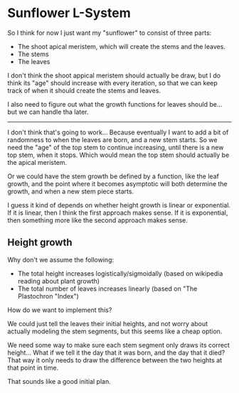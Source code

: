 # Sunflower L-System

So I think for now I just want my "sunflower" to consist of three parts:
  * The shoot apical meristem, which will create the stems and the leaves.
  * The stems
  * The leaves

I don't think the shoot appical meristem should actually be draw, but I do
think its "age" should increase with every iteration, so that we can keep track
of when it should create the stems and leaves.

I also need to figure out what the growth functions for leaves should be...
but we can handle tha later.

---

I don't think that's going to work... Because eventually I want to add a bit
of randomness to when the leaves are born, and a new stem starts. So we need the
"age" of the top stem to continue increasing, until there is a new top stem,
when it stops. Which would mean the top stem should actually be the apical
meristem.

Or we could have the stem growth be defined by a function, like the leaf growth,
and the point where it becomes asymptotic will both determine the growth, and
when a new stem piece starts.

I guess it kind of depends on whether height growth is linear or exponential.
If it is linear, then I think the first approach makes sense. If it is
exponential, then something more like the second approach makes sense.

## Height growth

Why don't we assume the following:
  * The total height increases logistically/sigmoidally (based on wikipedia
    reading about plant growth)
  * The total number of leaves increases linearly (based on "The Plastochron
    "Index")

How do we want to implement this?

We could just tell the leaves their initial heights, and not worry about
actually modeling the stem segments, but this seems like a cheap option.

We need some way to make sure each stem segment only draws its correct height...
What if we tell it the day that it was born, and the day that it died? That way
it only needs to draw the difference between the two heights at that point in
time.

That sounds like a good initial plan.